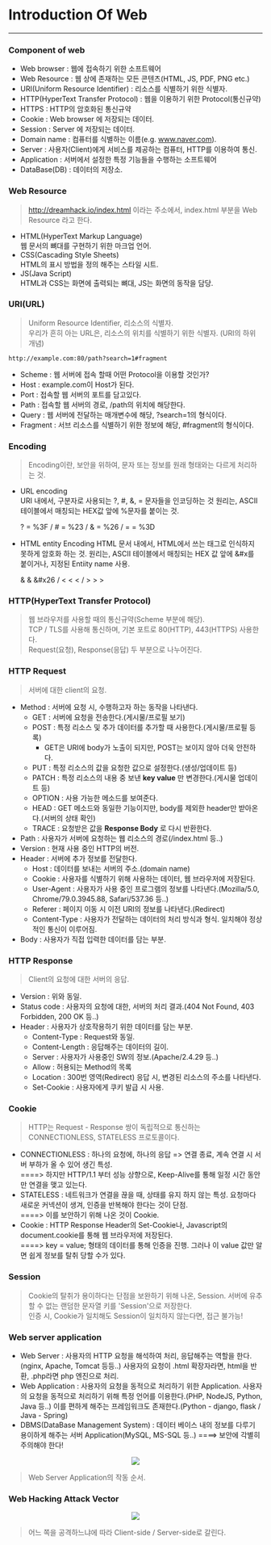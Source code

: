 # Introduction Of Web
---

### Component of web
 - Web browser : 웹에 접속하기 위한 소프트웨어
 - Web Resource : 웹 상에 존재하는 모든 콘텐츠(HTML, JS, PDF, PNG etc.)
 - URI(Uniform Resource Identifier) : 리소스를 식별하기 위한 식별자.
 - HTTP(HyperText Transfer Protocol) : 웹을 이용하기 위한 Protocol(통신규약)
 - HTTPS : HTTP의 암호화된 통신규약
 - Cookie : Web browser 에 저장되는 데이터.
 - Session : Server 에 저장되는 데이터.
 - Domain name : 컴퓨터를 식별하는 이름(e.g. www.naver.com).
 - Server : 사용자(Client)에게 서비스를 제공하는 컴퓨터, HTTP를 이용하여 통신.
 - Application : 서버에서 설정한 특정 기능들을 수행하는 소프트웨어
 - DataBase(DB) : 데이터의 저장소.
 
### Web Resource
  >http://dreamhack.io/index.html 이라는 주소에서, index.html 부분을 Web Resource 라고 한다.  
 - HTML(HyperText Markup Language)  
	웹 문서의 뼈대를 구현하기 위한 마크업 언어.
 - CSS(Cascading Style Sheets)  
	HTML의 표시 방법을 정의 해주는 스타일 시트.
 - JS(Java Script)  
	HTML과 CSS는 화면에 출력되는 뼈대, JS는 화면의 동작을 담당.
  
### URI(URL)
  >Uniform Resource Identifier, 리소스의 식별자.  
   우리가 흔히 아는 URL은, 리소스의 위치를 식별하기 위한 식별자. (URI의 하위 개념) 
 
    http://example.com:80/path?search=1#fragment
	
  - Scheme : 웹 서버에 접속 할때 어떤 Protocol을 이용할 것인가?
  - Host : example.com이 Host가 된다.
  - Port : 접속할 웹 서버의 포트를 담고있다.
  - Path : 접속할 웹 서버의 경로, /path의 위치에 해당한다.
  - Query : 웹 서버에 전달하는 매개변수에 해당, ?search=1의 형식이다.
  - Fragment : 서브 리소스를 식별하기 위한 정보에 해당, #fragment의 형식이다.
  
### Encoding
  >Encoding이란, 보안을 위하여, 문자 또는 정보를 원래 형태와는 다르게 처리하는 것.
 - URL encoding  
   URI 내에서, 구분자로 사용되는 ?, #, &, = 문자들을 인코딩하는 것
   원리는, ASCII 테이블에서 매칭되는 HEX값 앞에 %문자를 붙이는 것.
  
   ? = %3F / # = %23 / & = %26 / = = %3D
   
 - HTML entity Encoding
   HTML 문서 내에서, HTML에서 쓰는 태그로 인식하지 못하게 암호화 하는 것.
   원리는, ASCII 테이블에서 매칭되는 HEX 값 앞에 &#x를 붙이거나, 지정된 Entiity name 사용.
   
   & &amp; &#x26 / < &lt; &#x3C; / > &gt; &#x3E;

### HTTP(HyperText Transfer Protocol)
  >웹 브라우저를 사용할 때의 통신규약(Scheme 부분에 해당).  
  TCP / TLS를 사용해 통신하며, 기본 포트로 80(HTTP), 443(HTTPS) 사용한다.  
  Request(요청), Response(응답) 두 부분으로 나누어진다.
  
### HTTP Request
  >서버에 대한 client의 요청.
 - Method : 서버에 요청 시, 수행하고자 하는 동작을 나타낸다.
 	- GET : 서버에 요청을 전송한다.(게시물/프로필 보기)
	- POST : 특정 리소스 및 추가 데이터를 추가할 때 사용한다.(게시물/프로필 등록)
		* GET은 URI에 body가 노출이 되지만, POST는 보이지 않아 더욱 안전하다.
	- PUT : 특정 리소스의 값을 요청한 값으로 설정한다.(생성/업데이트 등)
	- PATCH : 특정 리소스의 내용 중 보낸 __key value__ 만 변경한다.(게시물 업데이트 등)
	- OPTION : 사용 가능한 메소드를 보여준다.
	- HEAD : GET 메소드와 동일한 기능이지만, body를 제외한 header만 받아온다.(서버의 상태 확인)
	- TRACE : 요청받은 값을 __Response Body__ 로 다시 반환한다.
 - Path : 사용자가 서버에 요청하는 웹 리소스의 경로(/index.html 등..)
 - Version : 현재 사용 중인 HTTP의 버전.
 - Header : 서버에 추가 정보를 전달한다.
   * Host : 데이터를 보내는 서버의 주소.(domain name)
   * Cookie : 사용자를 식별하기 위해 사용하는 데이터, 웹 브라우저에 저장된다.
   * User-Agent : 사용자가 사용 중인 프로그램의 정보를 나타낸다.(Mozilla/5.0, Chrome/79.0.3945.88, Safari/537.36 등..)
   * Referer : 페이지 이동 시 이전 URI의 정보를 나타낸다.(Redirect)
   * Content-Type : 사용자가 전달하는 데이터의 처리 방식과 형식. 일치해야 정상적인 통신이 이루어짐.
 - Body : 사용자가 직접 입력한 데이터를 담는 부분.
 
### HTTP Response
 >Client의 요청에 대한 서버의 응답.
 - Version : 위와 동일.
 - Status code : 사용자의 요청에 대한, 서버의 처리 결과.(404 Not Found, 403 Forbidden, 200 OK 등..)
 - Header : 사용자가 상호작용하기 위한 데이터를 담는 부분.
   * Content-Type : Request와 동일.
   * Content-Length : 응답해주는 데이터의 길이.
   * Server : 사용자가 사용중인 SW의 정보.(Apache/2.4.29 등..)
   * Allow : 허용되는 Method의 목록
   * Location : 300번 영역(Redirect) 응답 시, 변경된 리소스의 주소를 나타낸다.
   * Set-Cookie : 사용자에게 쿠키 발급 시 사용.
   
### Cookie
>HTTP는 Request - Response 쌍이 독립적으로 통신하는 CONNECTIONLESS, STATELESS 프로토콜이다.
  - CONNECTIONLESS : 하나의 요청에, 하나의 응답 => 연결 종료, 계속 연결 시 서버 부하가 올 수 있어 생긴 특성.   
  ====> 하지만 HTTP/1.1 부터 성능 상향으로, Keep-Alive를 통해 일정 시간 동안만 연결을 맺고 있는다.
  - STATELESS : 네트워크가 연결을 끊을 때, 상태를 유지 하지 않는 특성. 요청마다 새로운 커넥션이 생겨, 인증을 반복해야 한다는 것이 단점.   
  ====> 이를 보안하기 위해 나온 것이 Cookie.
  - Cookie : HTTP Response Header의 Set-Cookie나, Javascript의 document.cookie를 통해 웹 브라우저에 저장된다.   
  ====> key = value; 형태의 데이터를 통해 인증을 진행. 그러나 이 value 값만 알면 쉽게 정보를 탈취 당할 수가 있다.
             
### Session
>Cookie의 탈취가 용이하다는 단점을 보완하기 위해 나온, Session.  서버에 유추할 수 없는 랜덤한 문자열 키를 'Session'으로 저장한다.  
인증 시, Cookie가 일치해도 Session이 일치하지 않는다면, 접근 불가능!

### Web server application

 - Web Server : 사용자의 HTTP 요청을 해석하여 처리, 응답해주는 역할을 한다.(nginx, Apache, Tomcat 등등..)
                사용자의 요청이 .html 확장자라면, html을 반환, .php라면 php 엔진으로 처리.
 - Web Application : 사용자의 요청을 동적으로 처리하기 위한 Application.
                     사용자의 요청을 동적으로 처리하기 위해 특정 언어를 이용한다.(PHP, NodeJS, Python, Java 등..)
					 이를 편하게 해주는 프레임워크도 존재한다.(Python - django, flask / Java - Spring)
 - DBMS(DataBase Management System) : 데이터 베이스 내의 정보를 다루기 용이하게 해주는 서버 Application(MySQL, MS-SQL 등..)
                                     ====> 보안에 각별히 주의해야 한다!  
                                     
<p align="center">
<img src="https://user-images.githubusercontent.com/71700079/104813064-15b5eb00-584a-11eb-8a40-e241fc6b6a08.png">
</p>

>Web Server Application의 작동 순서.
  
### Web Hacking Attack Vector

<p align="center">
<img src="https://user-images.githubusercontent.com/71700079/104813061-13539100-584a-11eb-9459-1d23275cb934.png">
</p>

>어느 쪽을 공격하느냐에 따라 Client-side / Server-side로 갈린다.
